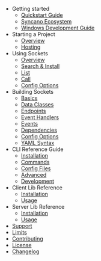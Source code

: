 - Getting started
  - [Quickstart Guide](/getting-started/quickstart)
  - [Syncano Ecosystem](/getting-started/intro)
  - [Windows Development Guide](/getting-started/windows)
- Starting a Project
  - [Overview](/project/overview)
  - [Hosting](/project/hosting)
- Using Sockets
  - [Overview](/using-sockets/overview)
  - [Search & Install](/using-sockets/search-install)
  - [List](/using-sockets/list)
  - [Call](/using-sockets/call)
  - [Config Options](/using-sockets/config-options)
- Building Sockets
  - [Basics](/building-sockets/basics)
  - [Data Classes](/building-sockets/data-classes)
  - [Endpoints](/building-sockets/endpoints)
  - [Event Handlers](/building-sockets/event-handlers)
  - [Events](/building-sockets/events)
  - [Dependencies](/building-sockets/dependencies)
  - [Config Options](/building-sockets/config-options)
  - [YAML Syntax](/building-sockets/yaml-syntax)
- CLI Reference Guide
  - [Installation](/cli-reference/installation)
  - [Commands](/cli-reference/commands)
  - [Config Files](/cli-reference/config-files)
  - [Advanced](/cli-reference/advanced)
  - [Development](/cli-reference/development)
- Client Lib Reference
  - [Installation](/client-lib-reference/installation)
  - [Usage](/client-lib-reference/usage)
- Server Lib Reference
  - [Installation](/server-lib-reference/installation)
  - [Usage](/server-lib-reference/usage)
- [Support](/common/support)
- [Limits](/common/limits)
- [Contributing](/common/contributing)
- [License](/common/license)
- [Changelog](/common/changelog)
